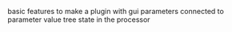 basic features to make a plugin with gui parameters connected to parameter value tree state in the processor
